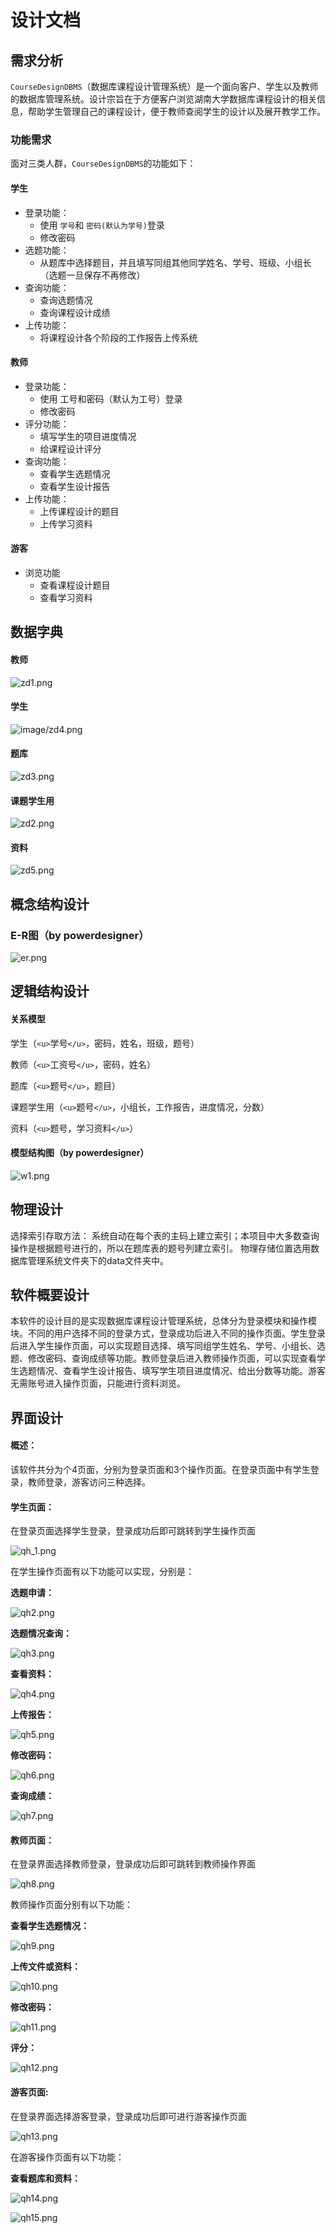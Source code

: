 # 设计文档

## 需求分析

`CourseDesignDBMS`（数据库课程设计管理系统）是一个面向客户、学生以及教师的数据库管理系统。设计宗旨在于方便客户浏览湖南大学数据库课程设计的相关信息，帮助学生管理自己的课程设计，便于教师查阅学生的设计以及展开教学工作。

### 功能需求

面对三类人群，`CourseDesignDBMS`的功能如下：

#### 学生

- 登录功能：
  - 使用 `学号`和 `密码(默认为学号)`登录
  - 修改密码
- 选题功能：
  - 从题库中选择题目，并且填写同组其他同学姓名、学号、班级、小组长（选题一旦保存不再修改）
- 查询功能：
  - 查询选题情况
  - 查询课程设计成绩
- 上传功能：
  - 将课程设计各个阶段的工作报告上传系统

#### 教师

- 登录功能：
  - 使用 工号和密码（默认为工号）登录
  - 修改密码
- 评分功能：
  - 填写学生的项目进度情况
  - 给课程设计评分
- 查询功能：
  - 查看学生选题情况
  - 查看学生设计报告
- 上传功能：
  - 上传课程设计的题目
  - 上传学习资料

#### 游客

- 浏览功能
  - 查看课程设计题目
  - 查看学习资料

## 数据字典

#### 教师

![zd1.png](image/zd1.png)

#### 学生

![image/zd4.png](image/zd4.png)

#### 题库

![zd3.png](image/zd3.png)

#### 课题学生用

![zd2.png](image/zd2.png)

#### 资料

![zd5.png](image/zd5.png)

## 概念结构设计

### E-R图（by powerdesigner）

![er.png](image/er.png)

## 逻辑结构设计

#### 关系模型

学生（`<u>`学号`</u>`，密码，姓名，班级，题号）

教师（`<u>`工资号`</u>`，密码，姓名）

题库（`<u>`题号`</u>`，题目）

课题学生用（`<u>`题号`</u>`，小组长，工作报告，进度情况，分数）

资料（`<u>`题号，学习资料`</u>`）

#### 模型结构图（by powerdesigner）

![w1.png](image/w1.png)

## 物理设计

选择索引存取方法：
系统自动在每个表的主码上建立索引；本项目中大多数查询操作是根据题号进行的，所以在题库表的题号列建立索引。
物理存储位置选用数据库管理系统文件夹下的data文件夹中。

## 软件概要设计

​			本软件的设计目的是实现数据库课程设计管理系统，总体分为登录模块和操作模块。不同的用户选择不同的登录方式，登录成功后进入不同的操作页面。学生登录后进入学生操作页面，可以实现题目选择、填写同组学生姓名、学号、小组长、选题、修改密码、查询成绩等功能。教师登录后进入教师操作页面，可以实现查看学生选题情况、查看学生设计报告、填写学生项目进度情况、给出分数等功能。游客无需账号进入操作页面，只能进行资料浏览。

## 界面设计

#### 概述：

该软件共分为个4页面，分别为登录页面和3个操作页面。在登录页面中有学生登录，教师登录，游客访问三种选择。

#### 学生页面：

在登录页面选择学生登录，登录成功后即可跳转到学生操作页面

![qh_1.png](image/qh_1.png)

在学生操作页面有以下功能可以实现，分别是：

**选题申请：**

![qh2.png](image/qh2.png)

**选题情况查询：**

![qh3.png](image/qh3.png)

**查看资料：**

![qh4.png](image/qh4.png)

**上传报告：**

![qh5.png](image/qh5.png)

**修改密码：**

![qh6.png](image/qh6.png)

**查询成绩：**

![qh7.png](image/qh7.png)

#### 教师页面：

在登录界面选择教师登录，登录成功后即可跳转到教师操作界面

![qh8.png](image/qh8.png)

教师操作页面分别有以下功能：

**查看学生选题情况：**

![qh9.png](image/qh9.png)

**上传文件或资料：**

![qh10.png](image/qh10.png)

**修改密码：**

![qh11.png](image/qh11.png)

**评分：**

![qh12.png](image/qh12.png)



#### 游客页面:

在登录界面选择游客登录，登录成功后即可进行游客操作页面

![qh13.png](image/qh13.png)

在游客操作页面有以下功能：

**查看题库和资料：**

![qh14.png](image/qh14.png)

![qh15.png](image/qh15.png)

